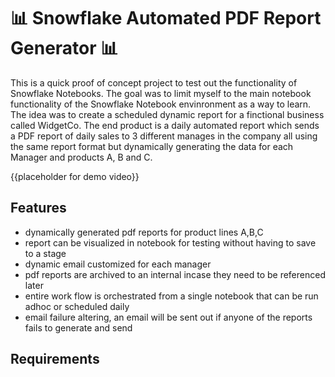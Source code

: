 # 📊 Snowflake Automated PDF Report Generator 📊

This is a quick proof of concept project to test out the functionality of Snowflake Notebooks. The goal was to limit myself to the main notebook functionality of the Snowflake Notebook envinronment as a way to learn. The idea was to create a scheduled dynamic report for a finctional business called WidgetCo. The end product is a daily automated report which sends a PDF report of daily sales to 3 different manages in the company all using the same report format but dynamically generating the data for each Manager and products A, B and C.

{{placeholder for demo video}}

## Features
- dynamically generated pdf reports for product lines A,B,C
- report can be visualized in notebook for testing without having to save to a stage
- dynamic email customized for each manager
- pdf reports are archived to an internal incase they need to be referenced later
- entire work flow is orchestrated from a single notebook that can be run adhoc or scheduled daily
- email failure altering, an email will be sent out if anyone of the reports fails to generate and send

## Requirements

